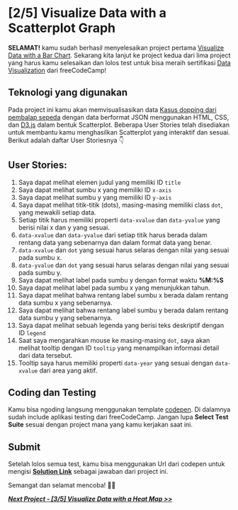 # [2/5] Visualize Data with a Scatterplot Graph

**SELAMAT!** kamu sudah berhasil menyelesaikan project pertama [Visualize Data with a Bar Chart](https://github.com/dipintoo/freeCodeCamp_D3-Bar-Charts). Sekarang kita lanjut ke project kedua dari lima project yang harus kamu selesaikan dan lolos test untuk bisa meraih sertifikasi [Data Visualization](https://www.freecodecamp.org/learn/data-visualization/#json-apis-and-ajax) dari freeCodeCamp!

## Teknologi yang digunakan

Pada project ini kamu akan memvisualisasikan data [Kasus dopping dari pembalap sepeda](https://raw.githubusercontent.com/FreeCodeCamp/ProjectReferenceData/master/cyclist-data.json) dengan data berformat JSON menggunakan HTML, CSS, dan [D3.js](https://d3js.org/) dalam bentuk Scatterplot. Beberapa User Stories telah disediakan untuk membantu kamu menghasilkan Scatterplot yang interaktif dan sesuai. Berikut adalah daftar User Storiesnya 👇

## User Stories:

1. Saya dapat melihat elemen judul yang memiliki ID `title`
2. Saya dapat melihat sumbu x yang memiliki ID `x-axis`
3. Saya dapat melihat sumbu y yang memiliki ID `y-axis`
4. Saya dapat melihat titik-titik (dots), masing-masing memiliki class `dot`, yang mewakili setiap data.
5. Setiap titik harus memiliki properti `data-xvalue` dan `data-yvalue` yang berisi nilai x dan y yang sesuai.
6. `data-xvalue` dan `data-yvalue` dari setiap titik harus berada dalam rentang data yang sebenarnya dan dalam format data yang benar.
7. `data-xvalue` dan `dot` yang sesuai harus selaras dengan nilai yang sesuai pada sumbu x.
8. `data-yvalue` dan `dot` yang sesuai harus selaras dengan nilai yang sesuai pada sumbu y.
9. Saya dapat melihat label pada sumbu y dengan format waktu **%M:%S**
10. Saya dapat melihat label pada sumbu x yang menunjukkan tahun.
11. Saya dapat melihat bahwa rentang label sumbu x berada dalam rentang data sumbu x yang sebenarnya.
12. Saya dapat melihat bahwa rentang label sumbu y berada dalam rentang data sumbu y yang sebenarnya.
13. Saya dapat melihat sebuah legenda yang berisi teks deskriptif dengan ID `legend`
14. Saat saya mengarahkan mouse ke masing-masing `dot`, saya akan melihat tooltip dengan ID `tooltip` yang menampilkan informasi detail dari data tersebut.
15. Tooltip saya harus memiliki properti `data-year` yang sesuai dengan `data-xvalue` dari area yang aktif.
    
## Coding dan Testing

Kamu bisa ngoding langsung menggunakan template [codepen](https://codepen.io/pen?template=MJjpwO). Di dalamnya sudah include aplikasi testing dari freeCodeCamp. Jangan lupa **Select Test Suite** sesuai dengan project mana yang kamu kerjakan saat ini. 

## Submit

Setelah lolos semua test, kamu bisa menggunakan Url dari codepen untuk mengisi [**Solution Link**](https://www.freecodecamp.org/learn/data-visualization/data-visualization-projects/visualize-data-with-a-heat-map) sebagai jawaban dari project ini.

Semangat dan selamat mencoba! 🚀📜  


[***Next Project - [3/5] Visualize Data with a Heat Map >>***](https://github.com/dipintoo/freeCodeCamp_D3-Heat-Map)
